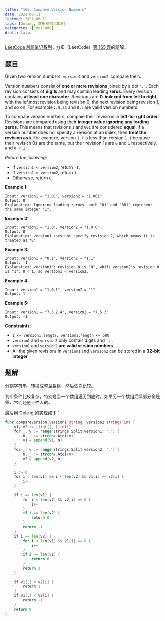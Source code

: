 ```yaml
---
title: "165. Compare Version Numbers"
date: 2021-06-11
lastmod: 2021-06-11
tags: [Golang, 数据结构与算法]
categories: [LeetCode]
draft: false
---
```


[LeetCode 刷题笔记系列](/posts/leetcode/leetcode)，力扣（LeetCode）[第 165 题](https://leetcode-cn.com/problems/compare-version-numbers)的题解。

<!--more-->

## 题目

Given two version numbers, `version1` and `version2`, compare them.

Version numbers consist of **one or more revisions** joined by a dot `'.'`. Each revision consists of **digits** and may contain leading **zeros**. Every revision contains **at least one character**. Revisions are **0-indexed from left to right**, with the leftmost revision being revision 0, the next revision being revision 1, and so on. For example `2.5.33` and `0.1` are valid version numbers.

To compare version numbers, compare their revisions in **left-to-right order**. Revisions are compared using their **integer value ignoring any leading zeros**. This means that revisions `1` and `001` are considered **equal**. If a version number does not specify a revision at an index, then **treat the revision as `0`**. For example, version `1.0` is less than version `1.1` because their revision 0s are the same, but their revision 1s are `0` and `1` respectively, and `0 < 1`.

_Return the following:_

- If `version1 < version2`, return `-1`.
- If `version1 > version2`, return `1`.
- Otherwise, return `0`.

**Example 1:**

```text
Input: version1 = "1.01", version2 = "1.001"
Output: 0
Explanation: Ignoring leading zeroes, both "01" and "001" represent the same integer "1".
```

**Example 2:**

```text
Input: version1 = "1.0", version2 = "1.0.0"
Output: 0
Explanation: version1 does not specify revision 2, which means it is treated as "0".
```

**Example 3:**

```text
Input: version1 = "0.1", version2 = "1.1"
Output: -1
Explanation: version1's revision 0 is "0", while version2's revision 0 is "1". 0 < 1, so version1 < version2.
```

**Example 4:**

```text
Input: version1 = "1.0.1", version2 = "1"
Output: 1
```

**Example 5:**

```text
Input: version1 = "7.5.2.4", version2 = "7.5.3"
Output: -1
```

**Constraints:**

- `1 <= version1.length, version2.length <= 500`
- `version1` and `version2` only contain digits and `'.'`.
- `version1` and `version2` **are valid version numbers**.
- All the given revisions in `version1` and `version2` can be stored in a **32-bit integer**.

## 题解

分割字符串，转换成整型数组，然后依次比较。

判断条件比较复杂，特别是当一个数组遍历到底时，如果另一个数组后续部分全是零，它们还是一样大的。

最后用 Golang 的实现如下：

```go
func compareVersion(version1 string, version2 string) int {
    v1, v2 := []int{}, []int{}
    for _, v := range strings.Split(version1, ".") {
        n, _ := strconv.Atoi(v)
        v1 = append(v1, n)
    }
    for _, v := range strings.Split(version2, ".") {
        n, _ := strconv.Atoi(v)
        v2 = append(v2, n)
    }

    i := 0
    for i < len(v1) && i < len(v2) && v1[i] == v2[i] {
        i++
    }

    if i == len(v1) {
        for i < len(v2) && v2[i] == 0 {
            i++
        }
        if i == len(v2) {
            return 0
        }
        return -1
    }
    if i == len(v2) {
        for i < len(v1) && v1[i] == 0 {
            i++
        }
        if i == len(v1) {
            return 0
        }
        return 1
    }

    if v1[i] > v2[i] {
        return 1
    }
    if v1[i] < v2[i] {
        return -1
    }
    return 0
}
```
